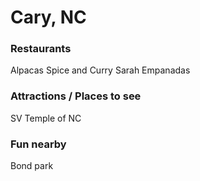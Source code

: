 # Cary, NC

### Restaurants
Alpacas
Spice and Curry
Sarah Empanadas

### Attractions / Places to see
SV Temple of NC


### Fun nearby
Bond park

